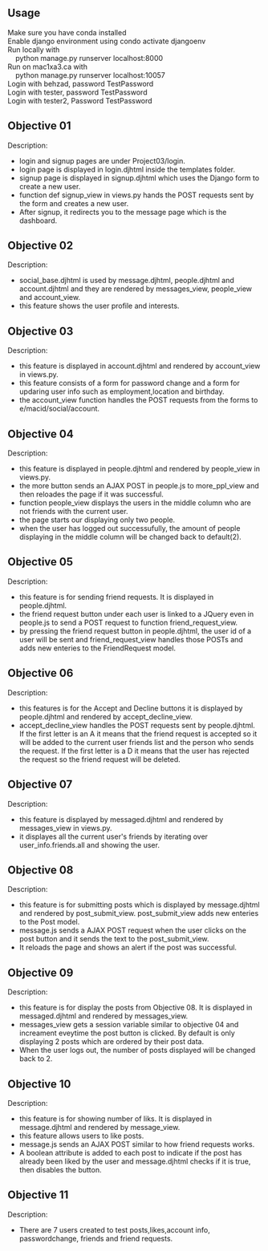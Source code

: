 ## Usage
   Make sure you have conda installed\
   Enable django environment using condo activate djangoenv\
   Run locally with\
   &nbsp;&nbsp;&nbsp;&nbsp;python manage.py runserver localhost:8000\
   Run on mac1xa3.ca with\
   &nbsp;&nbsp;&nbsp;&nbsp;python manage.py runserver localhost:10057\
   Login with behzad, password TestPassword\
   Login with tester, password TestPassword\
   Login with tester2, Password TestPassword

## Objective 01
Description: 
- login and signup pages are under Project03/login. 
 - login page is displayed in login.djhtml inside the templates folder.
 - signup page is displayed in signup.djhtml which uses the Django form to create a new user.
 - function def signup_view in views.py hands the POST requests sent by the form and creates a new user.
 - After signup, it redirects you to the message page which is the dashboard.

## Objective 02
Description: 
 - social_base.djhtml is used by message.djhtml, people.djhtml and account.djhtml and they are rendered by messages_view, people_view and account_view.
 - this feature shows the user profile and interests.

## Objective 03
Description: 
 - this feature is displayed in account.djhtml and rendered by account_view in views.py.
 - this feature consists of a form for password change and a form for updaring user info such as employment,location and birthday.
 - the account_view function handles the POST requests from the forms to e/macid/social/account.

## Objective 04
Description: 
 - this feature is displayed in people.djhtml and rendered by people_view in views.py.
 - the more button sends an AJAX POST in people.js to more_ppl_view and then reloades the page if it was successful.
 - function people_view displays the users in the middle column who are not friends with the current user.
 - the page starts our displaying only two people. 
 - when the user has logged out successufully, the amount of people displaying in the middle column will be changed back to default(2).

## Objective 05
Description: 
 - this feature is for sending friend requests. It is displayed in people.djhtml.
 - the friend request button under each user is linked to a JQuery even in people.js to send a POST request to function friend_request_view.
 - by pressing the friend request button in people.djhtml, the user id of a user will be sent and friend_request_view handles those POSTs and adds new enteries to the FriendRequest model.

## Objective 06
Description:     
 - this features is for the Accept and Decline buttons it is displayed by people.djhtml and rendered by accept_decline_view.
 - accept_decline_view handles the POST requests sent by people.djhtml. If the first letter is an A it means that the friend request is accepted so it will be added to the current user friends list and the person who sends the request. If the first letter is a D it means that the user has rejected the request so the friend request will be deleted.

## Objective 07
Description: 
 - this feature is displayed by messaged.djhtml and rendered by messages_view in views.py.
 - it displayes all the current user's friends by iterating over user_info.friends.all and showing the user.

## Objective 08
Description: 
 - this feature is for submitting posts which is displayed by message.djhtml and rendered by post_submit_view. post_submit_view adds new enteries to the Post model.
 - message.js sends a AJAX POST request when the user clicks on the post button and it sends the text to the post_submit_view.
 - It reloads the page and shows an alert if the post was successful.

## Objective 09
Description: 
 - this feature is for display the posts from Objective 08. It is displayed in messaged.djhtml and rendered by messages_view.
 - messages_view gets a session variable similar to objective 04 and increament eveytime the post button is clicked. By default is only displaying 2 posts which are ordered by their post data.
 - When the user logs out, the number of posts displayed will be changed back to 2.

## Objective 10
Description: 
 - this feature is for showing number of liks. It is displayed in message.djhtml and rendered by message_view.
 - this feature allows users to like posts.
 - message.js sends an AJAX POST similar to how friend requests works.
 - A boolean attribute is added to each post to indicate if the post has already been liked by the user and message.djhtml checks if it is true, then disables the button.

## Objective 11
Description: 
 - There are 7 users created to test posts,likes,account info, passwordchange, friends and friend requests.
